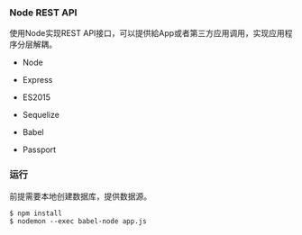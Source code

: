 ### Node REST API

使用Node实现REST API接口，可以提供給App或者第三方应用调用，实现应用程序分层解耦。

- Node

- Express

- ES2015

- Sequelize

- Babel

- Passport


### 运行

前提需要本地创建数据库，提供数据源。

    $ npm install
    $ nodemon --exec babel-node app.js

